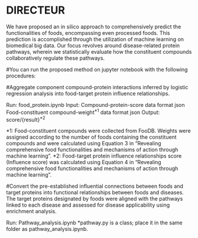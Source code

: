 # DIRECTEUR

<Introduction>
We have proposed an in silico approach to comprehensively predict the functionalities of foods, encompassing even processed foods. This prediction is accomplished through the utilization of machine learning on biomedical big data. Our focus revolves around disease-related protein pathways, wherein we statistically evaluate how the constituent compounds collaboratively regulate these pathways.

#You can run the proposed method on jupyter notebook with the following procedures: 

#Aggregate component compound-protein interactions inferred by logistic regression analysis into food-target protein influence relationships.

Run: food_protein.ipynb 
Input: Compound-protein-score data format json
Food-constituent compound-weight<sup>*1</sup>  data format json
Output: score/{result}<sup>*2</sup>

*1: Food-constituent compounds were collected from FooDB. Weights were assigned according to the number of foods containing the constituent compounds and were calculated using Equation 3 in “Revealing comprehensive food functionalities and mechanisms of action through machine learning”.
*2: Food-target protein influence relationships score (Influence score) was calculated using Equation 4 in “Revealing comprehensive food functionalities and mechanisms of action through machine learning”.

#Convert the pre-established influential connections between foods and target proteins into functional relationships between foods and diseases. The target proteins designated by foods were aligned with the pathways linked to each disease and assessed for disease applicability using enrichment analysis. 

Run: Pathway_analysis.ipynb 
*pathway.py is a class; place it in the same folder as pathway_analysis.ipynb.
